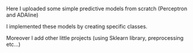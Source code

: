 Here I uploaded some simple predictive models from scratch (Perceptron and ADAline)

I implemented these models by creating specific classes.

Moreover I add other little projects (using Sklearn library, preprocessing etc...) 
